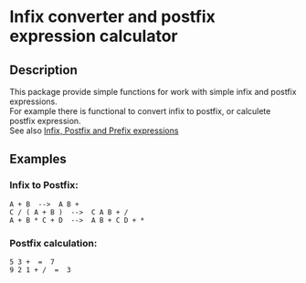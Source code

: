 # Infix converter and postfix expression calculator

## Description
This package provide simple functions for work with simple infix and postfix expressions.  
For example there is functional to convert infix to postfix, or calculete postfix expression.  
See also [Infix, Postfix and Prefix expressions](http://www.cs.man.ac.uk/~pjj/cs212/fix.html#:~:text=Infix%20notation%3A%20X%20%2B%20Y,to%20give%20the%20final%20answer.%22)
## Examples
### Infix to Postfix:
```golang
A + B  -->  A B +  
C / ( A + B )  -->  C A B + /  
A + B * C + D  -->  A B + C D + *
```
### Postfix calculation:
```golang
5 3 +  =  7  
9 2 1 + /  =  3
```
